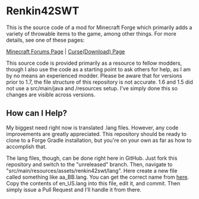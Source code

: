Renkin42SWT
===========

This is the source code of a mod for Minecraft Forge which primarily adds a variety of throwable items to the game, among other things. For more details, see one of these pages:

[Minecraft Forums Page][mcf] | [Curse(Download) Page][curse]

This source code is provided primarily as a resource to fellow modders, though I also use the code as a starting point to ask others for help, as I am by no means an experienced modder. Please be aware that for versions prior to 1.7, the file structure of this repository is not accurate. 1.6 and 1.5 did not use a src/main/java and /resources setup. I've simply done this so changes are visible across versions.

How can I Help?
---------------

My biggest need right now is translated .lang files. However, any code improvements are greatly appreciated. This repository should be ready to clone to a Forge Gradle installation, but you're on your own as far as how to accomplish that. 

The lang files, though, can be done right here in GitHub. Just fork this repository and switch to the "unreleased" branch. Then, navigate to "src/main/resources/assets/renkin42swt/lang". Here create a new file called something like aa_BB.lang. You can get the correct name from [here][lang-codes]. Copy the contents of en_US.lang into this file, edit it, and commit. Then simply issue a Pull Request and I'll handle it from there.

[mcf]: http://www.minecraftforum.net/topic/1847376-forge-renkin42s-stuff-worth-throwing-mod/
[curse]: http://www.curse.com/mc-mods/minecraft/stuff-worth-throwing
[lang-codes]: http://minecraft.gamepedia.com/Language
